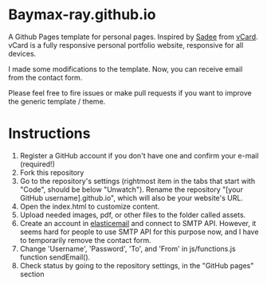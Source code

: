 # Baymax-ray.github.io

A Github Pages template for personal pages. Inspired by [Sadee](https://github.com/codewithsadee) from [vCard](https://github.com/codewithsadee/vcard-personal-portfolio). vCard is a fully responsive personal portfolio website, responsive for all devices.

I made some modifications to the template. Now, you can receive email from the contact form.

Please feel free to fire issues or make pull requests if you want to improve the generic template / theme.

# Instructions

1. Register a GitHub account if you don't have one and confirm your e-mail (required!)
2. Fork this repository
3. Go to the repository's settings (rightmost item in the tabs that start with "Code", should be below "Unwatch"). Rename the repository "[your GitHub username].github.io", which will also be your website's URL.
4. Open the index.html to customize content. 
5. Upload needed images, pdf, or other files to the folder called assets.
6. Create an account in [elasticemail](https://elasticemail.com/) and connect to SMTP API. However, it seems hard for people to use SMTP API for this purpose now, and I have to temporarily remove the contact form.
7. Change 'Username', 'Password', 'To', and 'From' in js/functions.js function sendEmail().
8. Check status by going to the repository settings, in the "GitHub pages" section
